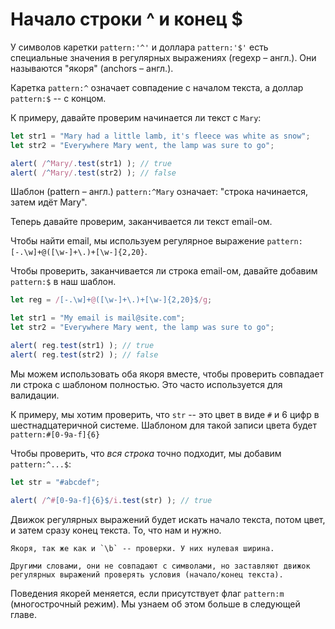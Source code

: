 # Начало строки ^ и конец $

У символов каретки `pattern:'^'` и доллара `pattern:'$'` есть специальные значения в регулярных выражениях (regexp – англ.). Они называются "якоря" (anchors – англ.).


Каретка `pattern:^` означает совпадение с началом текста, а доллар `pattern:$` -- с концом.

К примеру, давайте проверим начинается ли текст с `Mary`:

```js run
let str1 = "Mary had a little lamb, it's fleece was white as snow";
let str2 = "Everywhere Mary went, the lamp was sure to go";

alert( /^Mary/.test(str1) ); // true
alert( /^Mary/.test(str2) ); // false
```

Шаблон (pattern – англ.) `pattern:^Mary` означает: "строка начинается, затем идёт Mary".

Теперь давайте проверим, заканчивается ли текст email-ом.

Чтобы найти email, мы используем регулярное выражение `pattern:[-.\w]+@([\w-]+\.)+[\w-]{2,20}`.

Чтобы проверить, заканчивается ли строка email-ом, давайте добавим `pattern:$` в наш шаблон.

```js run
let reg = /[-.\w]+@([\w-]+\.)+[\w-]{2,20}$/g;

let str1 = "My email is mail@site.com";
let str2 = "Everywhere Mary went, the lamp was sure to go";

alert( reg.test(str1) ); // true
alert( reg.test(str2) ); // false
```

Мы можем использовать оба якоря вместе, чтобы проверить совпадает ли строка с шаблоном полностью. Это часто используется для валидации.

К примеру, мы хотим проверить, что `str` -- это цвет в виде `#` и 6 цифр в шестнадцатеричной системе. Шаблоном для такой записи цвета будет `pattern:#[0-9a-f]{6}`

Чтобы проверить, что _вся строка_ точно подходит, мы добавим `pattern:^...$`:


```js run
let str = "#abcdef";

alert( /^#[0-9a-f]{6}$/i.test(str) ); // true
```

Движок регулярных выражений будет искать начало текста, потом цвет, и затем сразу конец текста. То, что нам и нужно.

```smart header="У якорей нулевая длина"
Якоря, так же как и `\b` -- проверки. У них нулевая ширина.

Другими словами, они не совпадают с символами, но заставляют движок регулярных выражений проверять условия (начало/конец текста).
```

Поведения якорей меняется, если присутствует флаг `pattern:m` (многострочный режим). Мы узнаем об этом больше в следующей главе.
